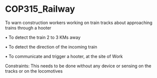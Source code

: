# COP315_Railway

To warn construction workers working on train tracks about approaching trains through a hooter

 • To detect the train 2 to 3 KMs away
 
 • To detect the direction of the incoming train
 
 • To communicate and trigger a hooter, at the site of Work
 
 Constraints: This needs to be done without any device or sensing on the tracks or on the locomotives
